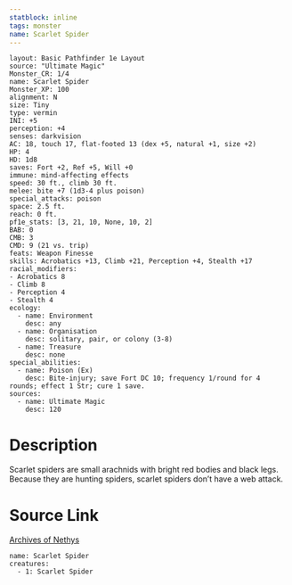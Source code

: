 ```yaml
---
statblock: inline
tags: monster
name: Scarlet Spider
---
```

```statblock
layout: Basic Pathfinder 1e Layout
source: "Ultimate Magic"
Monster_CR: 1/4
name: Scarlet Spider
Monster_XP: 100
alignment: N
size: Tiny
type: vermin
INI: +5
perception: +4
senses: darkvision
AC: 18, touch 17, flat-footed 13 (dex +5, natural +1, size +2)
HP: 4
HD: 1d8
saves: Fort +2, Ref +5, Will +0
immune: mind-affecting effects
speed: 30 ft., climb 30 ft.
melee: bite +7 (1d3-4 plus poison)
special_attacks: poison
space: 2.5 ft.
reach: 0 ft.
pf1e_stats: [3, 21, 10, None, 10, 2]
BAB: 0
CMB: 3
CMD: 9 (21 vs. trip)
feats: Weapon Finesse
skills: Acrobatics +13, Climb +21, Perception +4, Stealth +17
racial_modifiers:
- Acrobatics 8
- Climb 8
- Perception 4
- Stealth 4
ecology:
  - name: Environment
    desc: any
  - name: Organisation
    desc: solitary, pair, or colony (3-8)
  - name: Treasure
    desc: none
special_abilities:
  - name: Poison (Ex)
    desc: Bite-injury; save Fort DC 10; frequency 1/round for 4 rounds; effect 1 Str; cure 1 save.
sources:
  - name: Ultimate Magic
    desc: 120
```
# Description
Scarlet spiders are small arachnids with bright red bodies and black legs. Because they are hunting spiders, scarlet spiders don’t have a web attack.
# Source Link
[Archives of Nethys](https://aonprd.com/MonsterDisplay.aspx?ItemName=Scarlet%20Spider)
```encounter-table
name: Scarlet Spider
creatures:
  - 1: Scarlet Spider
```
